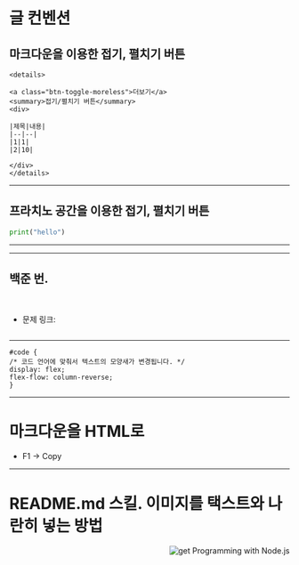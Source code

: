 # 글 컨벤션



## 마크다운을 이용한 접기, 펼치기 버튼

```
<details>

<a class="btn-toggle-moreless">더보기</a>
<summary>접기/펼치기 버튼</summary>
<div>

|제목|내용|
|--|--|
|1|1|
|2|10|

</div>
</details>
```

-----------------------------------


## 프라치노 공간을 이용한 접기, 펼치기 버튼


<div data-ke-type="moreLess" data-text-more="백준 2019 답" data-text-less="백준 2019 답 닫기" class=""><a class="btn-toggle-moreless"></a>
<div class="moreless-content">

``` python 
print("hello")
```

<hr contenteditable="false" data-ke-type="horizontalRule" data-ke-style="style8"></div>
</div>
</div>



-----------------------------------



## 백준 번. 
<br>

- 문제 링크:


<div data-ke-type="moreLess" data-text-more="백준 번  답 확인" data-text-less="백준 번  답 닫기" class=""><a class="btn-toggle-moreless"></a>
<div class="moreless-content">

``` python 


```

<hr contenteditable="false" data-ke-type="horizontalRule" data-ke-style="style8"></div>
</div>
</div>




<pre class="css"><code>#code {
/* 코드 언어에 맞춰서 텍스트의 모양새가 변경됩니다. */
display: flex;
flex-flow: column-reverse;
}</code></pre>


-----------------------------------


# 마크다운을 HTML로

- F1 -> Copy


-----------------------------------


# README.md 스킬. 이미지를 택스트와 나란히 넣는 방법


<a href="#">
    <img src="https://github.com/verhagen/get-programming-with-nodejs/blob/master/image/Wexler_GetProg-nodejs_hiresmeap-w180.png?raw=true"
         title="get Programming with Node.js" align="right" />
</a>

